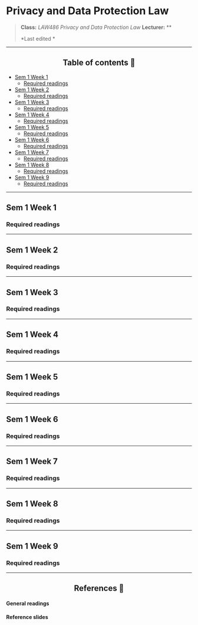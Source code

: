 <h1>Privacy and Data Protection Law</h1>

> **Class:** *LAW486 Privacy and Data Protection Law*
> **Lecturer:** **
> 
> *Last edited *

---

<h2 align="center">Table of contents 📑</h2>

<!-- vim-markdown-toc GFM -->

* [Sem 1 Week 1](#sem-1-week-1)
    * [Required readings](#required-readings)
* [Sem 1 Week 2](#sem-1-week-2)
    * [Required readings](#required-readings-1)
* [Sem 1 Week 3](#sem-1-week-3)
    * [Required readings](#required-readings-2)
* [Sem 1 Week 4](#sem-1-week-4)
    * [Required readings](#required-readings-3)
* [Sem 1 Week 5](#sem-1-week-5)
    * [Required readings](#required-readings-4)
* [Sem 1 Week 6](#sem-1-week-6)
    * [Required readings](#required-readings-5)
* [Sem 1 Week 7](#sem-1-week-7)
    * [Required readings](#required-readings-6)
* [Sem 1 Week 8](#sem-1-week-8)
    * [Required readings](#required-readings-7)
* [Sem 1 Week 9](#sem-1-week-9)
    * [Required readings](#required-readings-8)

<!-- vim-markdown-toc -->

---

## Sem 1 Week 1

### Required readings

---

## Sem 1 Week 2

### Required readings

---

## Sem 1 Week 3

### Required readings

---

## Sem 1 Week 4

### Required readings

---

## Sem 1 Week 5
 
### Required readings

---

## Sem 1 Week 6

### Required readings

---

## Sem 1 Week 7

### Required readings

---

## Sem 1 Week 8

### Required readings

---
 
## Sem 1 Week 9

### Required readings

---

<h2 align="center">References 🧾</h2>

<h4>General readings</h4>

<h4>Reference slides</h4>

